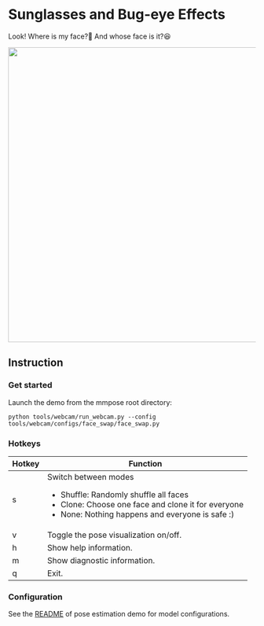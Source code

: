 # Sunglasses and Bug-eye Effects

Look! Where is my face?:eyes: And whose face is it?:laughing:

<div align="center">
    <img src="https://user-images.githubusercontent.com/15977946/149705000-8818d55c-9264-409f-b995-77718cc6c822.gif" width="600px" alt><br>
</div>

## Instruction

### Get started

Launch the demo from the mmpose root directory:

```shell
python tools/webcam/run_webcam.py --config tools/webcam/configs/face_swap/face_swap.py
```

### Hotkeys

| Hotkey | Function |
| -- | -- |
| s | Switch between modes <ul><li>Shuffle: Randomly shuffle all faces</li><li>Clone: Choose one face and clone it for everyone</li><li>None: Nothing happens and everyone is safe :)</li></ul>|
| v | Toggle the pose visualization on/off. |
| h | Show help information. |
| m | Show diagnostic information. |
| q | Exit. |

### Configuration

See the [README](/tools/webcam/configs/examples/README.md#configuration) of pose estimation demo for model configurations.
